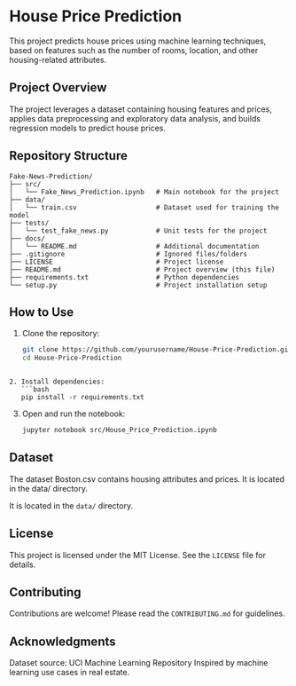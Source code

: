 # House Price Prediction

This project predicts house prices using machine learning techniques, based on features such as the number of rooms, location, and other housing-related attributes.

## Project Overview
The project leverages a dataset containing housing features and prices, applies data preprocessing and exploratory data analysis, and builds regression models to predict house prices.

## Repository Structure
```
Fake-News-Prediction/
├── src/
│   └── Fake_News_Prediction.ipynb   # Main notebook for the project
├── data/
│   └── train.csv                    # Dataset used for training the model
├── tests/
│   └── test_fake_news.py            # Unit tests for the project
├── docs/
│   └── README.md                    # Additional documentation
├── .gitignore                       # Ignored files/folders
├── LICENSE                          # Project license
├── README.md                        # Project overview (this file)
├── requirements.txt                 # Python dependencies
└── setup.py                         # Project installation setup
```

## How to Use
1. Clone the repository:
   ```bash
   git clone https://github.com/yourusername/House-Price-Prediction.git
   cd House-Price-Prediction
```

2. Install dependencies:
   ```bash
   pip install -r requirements.txt
   ```

3. Open and run the notebook:
   ```bash
   jupyter notebook src/House_Price_Prediction.ipynb
   ```
## Dataset
The dataset Boston.csv contains housing attributes and prices. It is located in the data/ directory.

It is located in the `data/` directory.

## License
This project is licensed under the MIT License. See the `LICENSE` file for details.

## Contributing
Contributions are welcome! Please read the `CONTRIBUTING.md` for guidelines.

## Acknowledgments
Dataset source: UCI Machine Learning Repository
Inspired by machine learning use cases in real estate.
